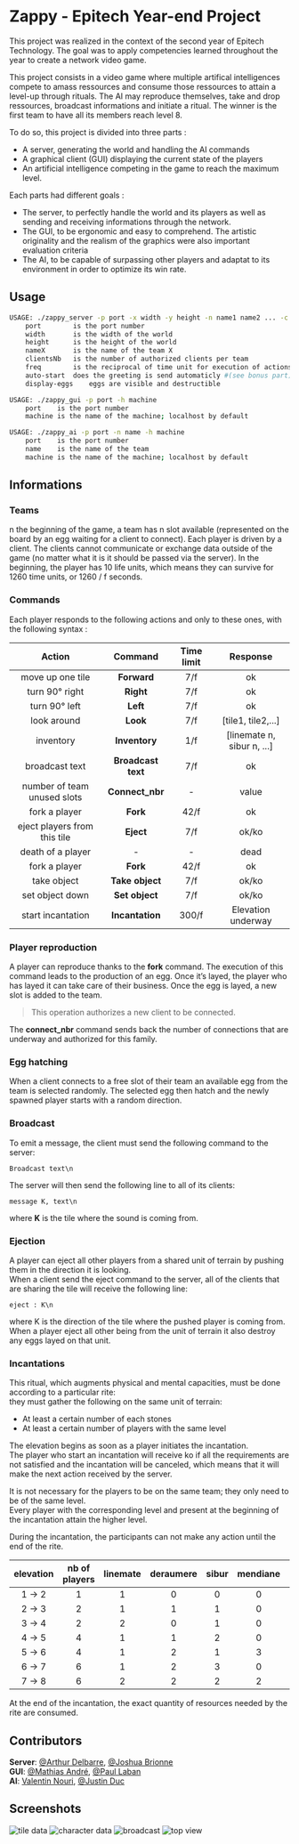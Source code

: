 # Zappy - Epitech Year-end Project

This project was realized in the context of the second year of Epitech Technology.
The goal was to apply competencies learned throughout the year to create a network video game.

This project consists in a video game where multiple artifical intelligences compete to amass ressources and consume those ressources to attain a level-up through rituals.
The AI may reproduce themselves, take and drop ressources, broadcast informations and initiate a ritual.
The winner is the first team to have all its members reach level 8.

To do so, this project is divided into three parts :
- A server, generating the world and handling the AI commands
- A graphical client (GUI) displaying the current state of the players
- An artificial intelligence competing in the game to reach the maximum level.

Each parts had different goals :
- The server, to perfectly handle the world and its players as well as sending and receiving informations through the network.
- The GUI, to be ergonomic and easy to comprehend. The artistic originality and the realism of the graphics were also important evaluation criteria
- The AI, to be capable of surpassing other players and adaptat to its environment in order to optimize its win rate.

## Usage

```sh
USAGE: ./zappy_server -p port -x width -y height -n name1 name2 ... -c clientsNb -f freq --auto-start on|off --display-eggs true|false
	port		is the port number
	width		is the width of the world
	height		is the height of the world
	nameX		is the name of the team X
	clientsNb	is the number of authorized clients per team
	freq		is the reciprocal of time unit for execution of actions
	auto-start	does the greeting is send automaticly #(see bonus part)
	display-eggs	eggs are visible and destructible
```
```sh
USAGE: ./zappy_gui -p port -h machine
    port    is the port number
    machine is the name of the machine; localhost by default
```
```sh
USAGE: ./zappy_ai -p port -n name -h machine
    port    is the port number
    name    is the name of the team
    machine is the name of the machine; localhost by default
```

## Informations

### Teams

n the beginning of the game, a team has n slot available (represented on the board by an egg waiting for a
client to connect).
Each player is driven by a client.
The clients cannot communicate or exchange data outside of the game (no matter what it is it should be
passed via the server).
In the beginning, the player has 10 life units, which means they can survive for 1260 time units, or 1260 / f seconds.

### Commands

Each player responds to the following actions and only to these ones, with the following syntax :

|            Action            |       Command      | Time limit |                 Response                 |
|:----------------------------:|:------------------:|:----------:|:----------------------------------------:|
|       move up one tile       |     __Forward__    |     7/f    |                    ok                    |
|        turn 90° right        |      __Right__     |     7/f    |                    ok                    |
|         turn 90° left        |      __Left__      |     7/f    |                    ok                    |
|          look around         |      __Look__      |     7/f    |            [tile1, tile2,...]            |
|           inventory          |    __Inventory__   |     1/f    |        [linemate n, sibur n, ...]        |
|        broadcast text        | __Broadcast text__ |     7/f    |                    ok                    |
|  number of team unused slots |   __Connect_nbr__  |      -     |                   value                  |
|         fork a player        |      __Fork__      |    42/f    |                    ok                    |
| eject players from this tile |      __Eject__     |     7/f    |                   ok/ko                  |
|       death of a player      |         _-_        |      -     |                   dead                   |
|         fork a player        |      __Fork__      |    42/f    |                    ok                    |
|          take object         |   __Take object__  |     7/f    |                   ok/ko                  |
|        set object down       |   __Set object__   |     7/f    |                   ok/ko                  |
|       start incantation      |   __Incantation__  |    300/f   | Elevation underway | Current level: k/ko |

### Player reproduction

A player can reproduce thanks to the **fork** command.
The execution of this command leads to the production of an egg.
Once it’s layed, the player who has layed it can take care of their business.
Once the egg is layed, a new slot is added to the team.

> This operation authorizes a new client to be connected.

The **connect_nbr** command sends back the number of connections that are underway and authorized for
this family.

### Egg hatching

When a client connects to a free slot of their team an available egg from the team is selected randomly.
The selected egg then hatch and the newly spawned player starts with a random direction.

### Broadcast

To emit a message, the client must send the following command to the server:
```
Broadcast text\n
```

The server will then send the following line to all of its clients:
```
message K, text\n
```
where **K** is the tile where the sound is coming from.

### Ejection

A player can eject all other players from a shared unit of terrain by pushing them in the direction it is looking. \
When a client send the eject command to the server, all of the clients that are sharing the tile will receive
the following line:
```
eject : K\n
```
where K is the direction of the tile where the pushed player is coming from. \
When a player eject all other being from the unit of terrain it also destroy any eggs layed on that unit.

### Incantations

This ritual, which augments physical and mental capacities, must be done according to a particular rite: \
they must gather the following on the same unit of terrain:

- At least a certain number of each stones
- At least a certain number of players with the same level

The elevation begins as soon as a player initiates the incantation. \
The player who start an incantation will receive ko if all the requirements are not satisfied and the incantation will be canceled, which means that it will make the next action received by the server.

It is not necessary for the players to be on the same team; they only need to be of the same level. \
Every player with the corresponding level and present at the beginning of the incantation attain the higher level.

During the incantation, the participants can not make any action until the end of the rite.

| elevation | nb of players | linemate | deraumere | sibur | mendiane | phiras | thystame |
|:---------:|:-------------:|:--------:|:---------:|:-----:|:--------:|:------:|:--------:|
|  1 -> 2   |       1       |     1    |     0     |   0   |     0    |    0   |     0    |
|  2 -> 3   |       2       |     1    |     1     |   1   |     0    |    0   |     0    |
|  3 -> 4   |       2       |     2    |     0     |   1   |     0    |    2   |     0    |
|  4 -> 5   |       4       |     1    |     1     |   2   |     0    |    1   |     0    |
|  5 -> 6   |       4       |     1    |     2     |   1   |     3    |    0   |     0    |
|  6 -> 7   |       6       |     1    |     2     |   3   |     0    |    1   |     0    |
|  7 -> 8   |       6       |     2    |     2     |   2   |     2    |    2   |     1    |

At the end of the incantation, the exact quantity of resources needed by the rite are consumed.

## Contributors

**Server**: [@Arthur Delbarre](https://github.com/ArthurDelbarre), [@Joshua Brionne](https://github.com/izimio) \
**GUI**: [@Mathias André](https://github.com/MathiDEV), [@Paul Laban](https://github.com/501stEcho) \
**AI**: [Valentin Nouri](https://github.com/vavarier), [@Justin Duc](https://github.com/Just1truc)

## Screenshots

![tile data](screenshots/tile_data.png)
![character data](screenshots/character_data.png)
![broadcast](screenshots/broadcast.png)
![top view](screenshots/topview.png)

